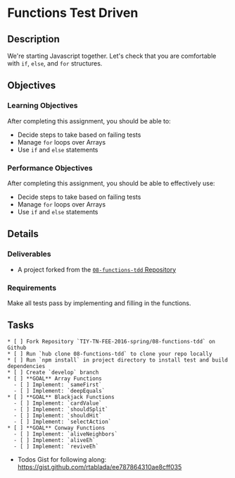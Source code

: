 # Functions Test Driven

## Description

We're starting Javascript together.
Let's check that you are comfortable with `if`, `else`, and `for` structures.

## Objectives

### Learning Objectives

After completing this assignment, you should be able to:

* Decide steps to take based on failing tests
* Manage `for` loops over Arrays
* Use `if` and `else` statements

### Performance Objectives

After completing this assignment, you should be able to effectively use:

* Decide steps to take based on failing tests
* Manage `for` loops over Arrays
* Use `if` and `else` statements

## Details

### Deliverables

* A project forked from the [`08-functions-tdd` Repository](https://github.com/TIY-TN-FEE-2016-spring/08-functions-tdd)

### Requirements

Make all tests pass by implementing and filling in the functions.


## Tasks

```
* [ ] Fork Repository `TIY-TN-FEE-2016-spring/08-functions-tdd` on Github
* [ ] Run `hub clone 08-functions-tdd` to clone your repo locally
* [ ] Run `npm install` in project directory to install test and build dependencies
* [ ] Create `develop` branch
* [ ] **GOAL** Array Functions
  - [ ] Implement: `sameFirst`
  - [ ] Implement: `deepEquals`
* [ ] **GOAL** Blackjack Functions
  - [ ] Implement: `cardValue`
  - [ ] Implement: `shouldSplit`
  - [ ] Implement: `shouldHit`
  - [ ] Implement: `selectAction`
* [ ] **GOAL** Conway Functions
  - [ ] Implement: `aliveNeighbors`
  - [ ] Implement: `aliveEh`
  - [ ] Implement: `reviveEh`
```

* Todos Gist for following along: https://gist.github.com/rtablada/ee787864310ae8cff035
